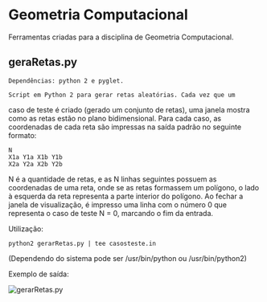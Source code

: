 Geometria Computacional
=======================

Ferramentas criadas para a disciplina de Geometria Computacional.

geraRetas.py
------------

    Dependências: python 2 e pyglet.

    Script em Python 2 para gerar retas aleatórias. Cada vez que um
caso de teste é criado (gerado um conjunto de retas), uma janela 
mostra como as retas estão no plano bidimensional.
    Para cada caso, as coordenadas de cada reta são impressas na
saída padrão no seguinte formato:

```
N
X1a Y1a X1b Y1b
X2a Y2a X2b Y2b
```

N é a quantidade de retas, e as N linhas seguintes possuem as coordenadas
de uma reta, onde se as retas formassem um polígono, o lado à esquerda da
reta representa a parte interior do polígono.
Ao fechar a janela de visualização, é impresso uma linha com o número 0
que representa o caso de teste N = 0, marcando o fim da entrada.

Utilização:

```
python2 gerarRetas.py | tee casosteste.in
```

(Dependendo do sistema pode ser /usr/bin/python ou /usr/bin/python2)

Exemplo de saída:

![gerarRetas.py](http://i.imgur.com/EjmoY.png)

